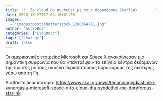 ```yaml
---
title: ":  Το cloud θα συνδεθεί με τους δορυφόρους Starlink        "
date: 2020-10-27T17:04:10+01:00
images:
  - "images/post/shutterstock_1280564761.jpg"
author: "AstroBot"
categories: ["Ειδήσεις"]
tags: ["skai.gr"]
draft: false
---
```


Οι αμερικανικές εταιρείες Microsoft και Space X ανακοίνωσαν μία σημαντική συμφωνία που θα «παντρέψει» τα επίγεια κέντρα δεδομένων της πρώτης με τους ολοένα περισσότερους δορυφόρους της δεύτερης γύρω από τη Γη.

Διαβάστε περισσότερα: https://www.skai.gr/news/technology/diastimiki-synergasia-microsoft-space-x-to-cloud-tha-syndethei-me-doryforous-starlink
